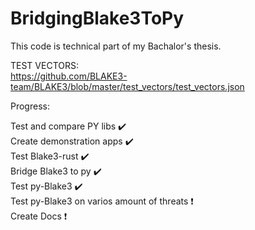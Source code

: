 # BridgingBlake3ToPy
This code is technical part of my Bachalor's thesis.  


TEST VECTORS:  
https://github.com/BLAKE3-team/BLAKE3/blob/master/test_vectors/test_vectors.json  
  
Progress:  
  
Test and compare PY libs :heavy_check_mark:  
Create demonstration apps :heavy_check_mark:  
Test Blake3-rust :heavy_check_mark:  
Bridge Blake3 to py :heavy_check_mark:  
Test py-Blake3 :heavy_check_mark:  
Test py-Blake3 on varios amount of threats :heavy_exclamation_mark:  
Create Docs :heavy_exclamation_mark:  

